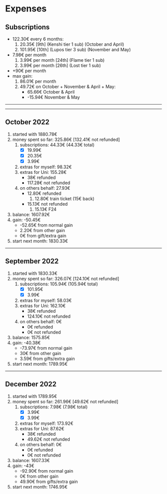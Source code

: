 
# Expenses

## Subscriptions

- 122.30€ every 6 months:
    1. 20.35€ [9th] (Kenshi tier 1 sub) (October and April)
    2. 101.95€ [10th] (Lupos tier 3 sub) (November and May)
- 7.98€ per month
    1. 3.99€ per month [24th] (Flame tier 1 sub)
    2. 3.99€ per month [26th] (Lost tier 1 sub)
- +90€ per month
- max gain:
    1. 86.01€ per month
    2. 49.72€ on October + November & April + May:
        - 65.66€ October & April
        - -15.94€ November & May

---
---

## October 2022

1. started with 1880.78€
2. money spent so far: 325.86€ [132.41€ not refunded]
    1. subscriptions: 44.33€ (44.33€ total)
        - [x] 19.99€
        - [x] 20.35€
        - [x] 3.99€
    2. extras for myself: 98.32€
    3. extras for Uni: 155.28€
        - 38€ refunded
        - 117.28€ not refunded
    4. on others behalf: 27.93€
        - 12.80€ refunded
            1. 12.80€ train ticket (15€ back)
        - 15.13€ not refunded
            1. 15.13€ F24
3. balance: 1607.92€
4. gain: -50.45€
    - -52.65€ from normal gain
    - 2.20€ from other gain
    - 0€ from gift/extra gain
5. start next month: 1830.33€

---

## September 2022

1. started with 1830.33€
2. money spent so far: 326.07€ [124.10€ not refunded]
    1. subscriptions: 105.94€ (105.94€ total)
        - [x] 101.95€
        - [x] 3.99€
    2. extras for myself: 58.03€
    3. extras for Uni: 162.10€
        - 38€ refunded
        - 124.10€ not refunded
    4. on others behalf: 0€
        - 0€ refunded
        - 0€ not refunded
3. balance: 1575.85€
4. gain: -40.38€
    - -73.97€ from normal gain
    - 30€ from other gain
    - 3.59€ from gifts/extra gain
5. start next month: 1789.95€

---

## December 2022

1. started with 1789.95€
2. money spent so far: 261.96€ [49.62€ not refunded]
    1. subscriptions: 7.98€ (7.98€ total)
        - [x] 3.99€
        - [x] 3.99€
    2. extras for myself: 173.92€
    3. extras for Uni: 87.62€
        - 38€ refunded
        - 49.62€ not refunded
    4. on others behalf: 0€
        - 0€ refunded
        - 0€ not refunded
3. balance: 1607.33€
4. gain: -43€
    - -92.90€ from normal gain
    - 0€ from other gain
    - 49.90€ from gifts/extra gain
5. start next month: 1746.95€
